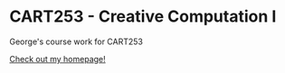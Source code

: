 # CART253 - Creative Computation I

George's course work for CART253

[Check out my homepage!](https://www.google.com)
